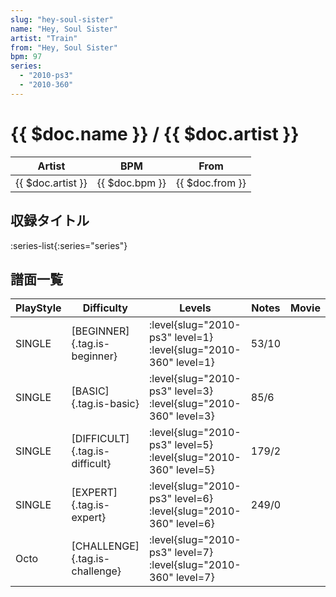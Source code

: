 ```yaml
---
slug: "hey-soul-sister"
name: "Hey, Soul Sister"
artist: "Train"
from: "Hey, Soul Sister"
bpm: 97
series:
  - "2010-ps3"
  - "2010-360"
---
```


# {{ $doc.name }} / {{ $doc.artist }}

|Artist|BPM|From|
|------|---|----|
|{{ $doc.artist }}|{{ $doc.bpm }}|{{ $doc.from }}|

## 収録タイトル

:series-list{:series="series"}

## 譜面一覧

|PlayStyle|Difficulty|Levels|Notes|Movie|
|---------|----------|------|-----|-----|
|SINGLE|[BEGINNER]{.tag.is-beginner}|<div class="field is-grouped is-grouped-multiline"> :level{slug="2010-ps3" level=1} :level{slug="2010-360" level=1}</div>|53/10||
|SINGLE|[BASIC]{.tag.is-basic}|<div class="field is-grouped is-grouped-multiline"> :level{slug="2010-ps3" level=3} :level{slug="2010-360" level=3}</div>|85/6||
|SINGLE|[DIFFICULT]{.tag.is-difficult}|<div class="field is-grouped is-grouped-multiline"> :level{slug="2010-ps3" level=5} :level{slug="2010-360" level=5}</div>|179/2||
|SINGLE|[EXPERT]{.tag.is-expert}|<div class="field is-grouped is-grouped-multiline"> :level{slug="2010-ps3" level=6} :level{slug="2010-360" level=6}</div>|249/0||
|Octo|[CHALLENGE]{.tag.is-challenge}|<div class="field is-grouped is-grouped-multiline"> :level{slug="2010-ps3" level=7} :level{slug="2010-360" level=7}</div>|||
